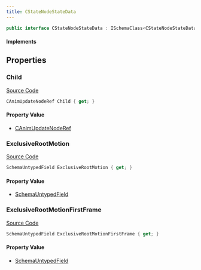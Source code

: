 ```yaml
---
title: CStateNodeStateData
---
```


```csharp
public interface CStateNodeStateData : ISchemaClass<CStateNodeStateData>, ISchemaField, ISchemaClass, INativeHandle
```

#### Implements

## Properties

### Child

[Source Code](https://github.com/swiftly-solution/swiftlys2/blob/beta/managed/src/SwiftlyS2.Generated/Schemas/Interfaces/CStateNodeStateData.cs#L16)

```csharp
CAnimUpdateNodeRef Child { get; }
```

#### Property Value

- [CAnimUpdateNodeRef](/docs/api/shared/schemadefinitions/canimupdatenoderef)

### ExclusiveRootMotion

[Source Code](https://github.com/swiftly-solution/swiftlys2/blob/beta/managed/src/SwiftlyS2.Generated/Schemas/Interfaces/CStateNodeStateData.cs#L19)

```csharp
SchemaUntypedField ExclusiveRootMotion { get; }
```

#### Property Value

- [SchemaUntypedField](/docs/api/shared/schemas/schemauntypedfield)

### ExclusiveRootMotionFirstFrame

[Source Code](https://github.com/swiftly-solution/swiftlys2/blob/beta/managed/src/SwiftlyS2.Generated/Schemas/Interfaces/CStateNodeStateData.cs#L22)

```csharp
SchemaUntypedField ExclusiveRootMotionFirstFrame { get; }
```

#### Property Value

- [SchemaUntypedField](/docs/api/shared/schemas/schemauntypedfield)

